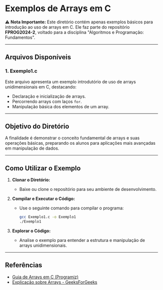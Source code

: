 # Exemplos de Arrays em C

⚠️ **Nota Importante:** Este diretório contém apenas exemplos básicos para introdução ao uso de arrays em C. Ele faz parte do repositório **FPROG2024-2**, voltado para a disciplina "Algoritmos e Programação: Fundamentos".

---

## Arquivos Disponíveis

### 1. **Exemplo1.c**
Este arquivo apresenta um exemplo introdutório de uso de arrays unidimensionais em C, destacando:

- Declaração e inicialização de arrays.
- Percorrendo arrays com laços `for`.
- Manipulação básica dos elementos de um array.

---

## Objetivo do Diretório

A finalidade é demonstrar o conceito fundamental de arrays e suas operações básicas, preparando os alunos para aplicações mais avançadas em manipulação de dados.

---

## Como Utilizar o Exemplo

1. **Clonar o Diretório:**
   - Baixe ou clone o repositório para seu ambiente de desenvolvimento.

2. **Compilar e Executar o Código:**
   - Use o seguinte comando para compilar o programa:
     ```bash
     gcc Exemplo1.c -o Exemplo1
     ./Exemplo1
     ```

3. **Explorar o Código:**
   - Analise o exemplo para entender a estrutura e manipulação de arrays unidimensionais.

---

## Referências

- [Guia de Arrays em C (Programiz)](https://www.programiz.com/c-programming/c-arrays)
- [Explicação sobre Arrays - GeeksForGeeks](https://www.geeksforgeeks.org/arrays-in-c-cpp/)

